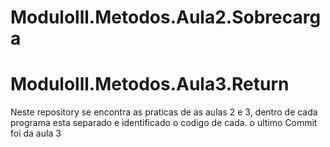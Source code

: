 # Modulolll.Metodos.Aula2.Sobrecarga
# Modulolll.Metodos.Aula3.Return

Neste repository se encontra as praticas de as aulas 2 e 3, dentro de cada programa esta separado e identificado o codigo de cada.
o ultimo Commit foi da aula 3

